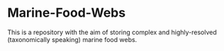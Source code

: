 # Marine-Food-Webs
This is a repository with the aim of storing complex and highly-resolved (taxonomically speaking) marine food webs.
